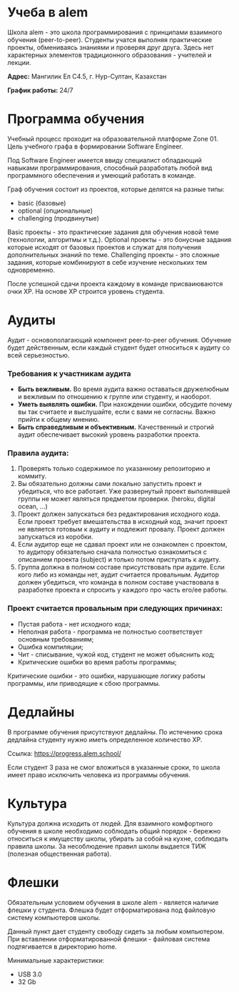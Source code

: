 # Учеба в alem

Школа alem - это школа программирования с принципами взаимного обучения (peer-to-peer). Студенты учатся выполняя практические проекты, обмениваясь знаниями и проверяя друг друга. Здесь нет характерных элементов традиционного образования - учителей и лекции.

**Адрес:**
Мангилик Ел С4.5, г. Нур-Султан, Казахстан

**График работы:**
24/7

# Программа обучения

Учебный процесс проходит на образовательной платформе Zone 01. Цель учебного графа в формировании Software Engineer.

Под Software Engineer имеется ввиду специалист обладающий навыками программирования, способный разработать любой вид программного обеспечения и умеющий работать в команде.

Граф обучения состоит из проектов, которые делятся на разные типы:

- basic (базовые)
- optional (опциональные)
- challenging (продвинутые)

Basic проекты - это практические задания для обучения новой теме (технологии, алгоритмы и т.д.).
Optional проекты - это бонусные задания которые исходят от базовых проектов и служат для получения дополнительных знаний по теме.
Challenging проекты - это сложные задания, которые комбинируют в себе изучение нескольких тем одновременно.

После успешной сдачи проекта каждому в команде присваиюваются очки XP. На основе XP строится уровень студента.

# Аудиты

Аудит - основополагающий компонент peer-to-peer обучения. Обучение будет действенным, если каждый студент будет относиться к аудиту со всей серьезностью.

### Требования к участникам аудита

- **Быть вежливым.** Во время аудита важно оставаться дружелюбным и вежливым по отношению к группе или студенту, и наоборот.
- **Уметь выявлять ошибки.** При нахождении ошибки, обсудите почему вы так считаете и выслушайте, если с вами не согласны. Важно прийти к общему мнению.
- **Быть справедливым и объективным.** Качественный и строгий аудит обеспечивает высокий уровень разработки проекта.

### Правила аудита:

1. Проверять только содержимое по указанному репозиторию и коммиту.
2. Вы обязательно должны сами локально запустить проект и убедиться, что все работает. Уже развернутый проект выполнявшей группы не может являться предметом проверки. (heroku, digital ocean, ...)
3. Проект должен запускаться без редактирования исходного кода. Если проект требует вмешательства в исходный код, значит проект не является готовым к аудиту и подлежит провалу. Проект должен запускаться из коробки.
4. Если аудитор еще не сдавал проект или не ознакомлен с проектом, то аудитору обязательно сначала полностью ознакомиться с описанием проекта (subject) и только потом приступать к аудиту.
5. Группа должна в полном составе присутствовать при аудите. Если кого либо из команды нет, аудит считается провальным. Аудитор должен убедиться, что команда в полном составе участвовала в разработке проекта и спросить у каждого про часть его/ее работы.

### Проект считается провальным при следующих причинах:

- Пустая работа - нет исходного кода;
- Неполная работа - программа не полностью соответствует основным требованиям;
- Ошибка компиляции;
- Чит - списывание, чужой код, студент не может объяснить код;
- Критические ошибки во время работы программы;

Критические ошибки - это ошибки, нарушающие логику работы программы, или приводящие к сбою программы.

# Дедлайны

В программе обучения присутствуют дедлайны. По истечению срока дедлайна студенту нужно иметь определенное количество XP.

Ссылка: https://progress.alem.school/

Если студент 3 раза не смог вложиться в указанные сроки, то школа имеет право исключить человека из программы обучения.

# Культура

Культура должна исходить от людей. Для взаимного комфортного обучения в школе необходимо соблюдать общий порядок - бережно относиться к имуществу школы, убирать за собой на кухне, соблюдать правила школы.
За несоблюдение правил школы выдается ТИЖ (полезная общественная работа).

# Флешки

Обязательным условием обучения в школе alem - является наличие флешки у студента. Флешка будет отформатирована под файловую систему компьютеров школы.

Данный пункт дает студенту свободу сидеть за любым компьютером. При вставлении отформатированной флешки - файловая система подтягивается в директорию home.

Минимальные характеристики:

- USB 3.0
- 32 Gb
